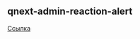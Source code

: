 ## qnext-admin-reaction-alert

[Ссылка](https://t.me/QNextSupportBot?start=cmd_MDFNTjJ8SUk3NHxDTWJ1bQ)
  
